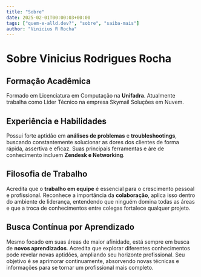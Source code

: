 ```yaml
---
title: "Sobre"
date: 2025-02-01T00:00:03+00:00
tags: ["quem-e-alld.dev?", "sobre", "saiba-mais"]
author: "Vinicius R Rocha"
---
```


# Sobre Vinicius Rodrigues Rocha

## Formação Acadêmica  
Formado em Licenciatura em Computação na **Unifadra**. Atualmente trabalha como Líder Técnico na empresa Skymail Soluções em Nuvem.

## Experiência e Habilidades  
Possui forte aptidão em **análises de problemas** e **troubleshootings**, buscando constantemente solucionar as dores dos clientes de forma rápida, assertiva e eficaz. Suas principais ferramentas e áre de conhecimento incluem **Zendesk e Networking**.  

## Filosofia de Trabalho  
Acredita que o **trabalho em equipe** é essencial para o crescimento pessoal e profissional. Reconhece a importância da **colaboração**, aplica isso dentro do ambiente de liderança, entendendo que ninguém domina todas as áreas e que a troca de conhecimentos entre colegas fortalece qualquer projeto.  

## Busca Contínua por Aprendizado  
Mesmo focado em suas áreas de maior afinidade, está sempre em busca de **novos aprendizados**. Acredita que explorar diferentes conhecimentos pode revelar novas aptidões, ampliando seu horizonte profissional. Seu objetivo é se aprimorar continuamente, absorvendo novas técnicas e informações para se tornar um profissional mais completo.  
